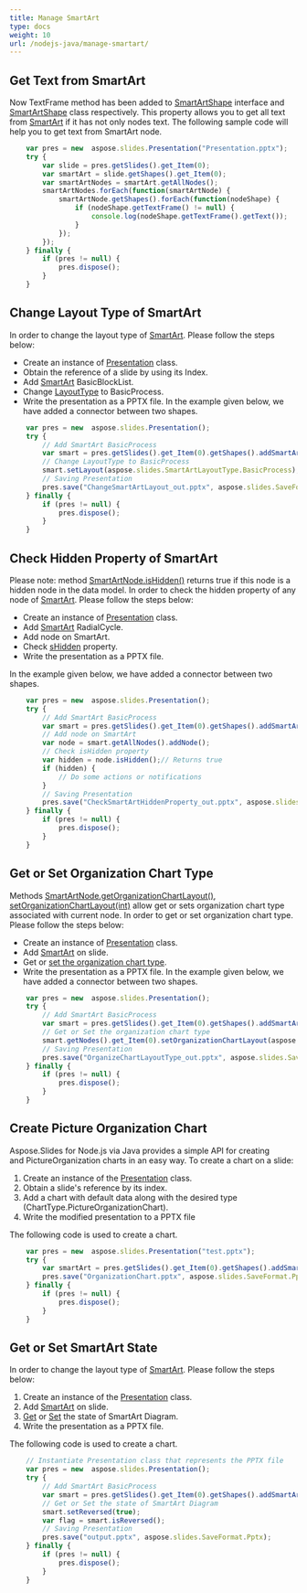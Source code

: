 ```yaml
---
title: Manage SmartArt
type: docs
weight: 10
url: /nodejs-java/manage-smartart/
---
```


## **Get Text from SmartArt**
Now TextFrame method has been added to [SmartArtShape](https://reference.aspose.com/slides/nodejs-java/aspose.slides/SmartArtShape) interface and [SmartArtShape](https://reference.aspose.com/slides/nodejs-java/aspose.slides/SmartArtShape) class respectively. This property allows you to get all text from [SmartArt](https://reference.aspose.com/slides/nodejs-java/aspose.slides/SmartArt) if it has not only nodes text. The following sample code will help you to get text from SmartArt node.

```javascript
    var pres = new  aspose.slides.Presentation("Presentation.pptx");
    try {
        var slide = pres.getSlides().get_Item(0);
        var smartArt = slide.getShapes().get_Item(0);
        var smartArtNodes = smartArt.getAllNodes();
        smartArtNodes.forEach(function(smartArtNode) {
            smartArtNode.getShapes().forEach(function(nodeShape) {
                if (nodeShape.getTextFrame() != null) {
                    console.log(nodeShape.getTextFrame().getText());
                }
            });
        });
    } finally {
        if (pres != null) {
            pres.dispose();
        }
    }
```

## **Change Layout Type of SmartArt**
In order to change the layout type of [SmartArt](https://reference.aspose.com/slides/nodejs-java/aspose.slides/SmartArt). Please follow the steps below:

- Create an instance of [Presentation](https://reference.aspose.com/slides/nodejs-java/aspose.slides/Presentation) class.
- Obtain the reference of a slide by using its Index.
- Add [SmartArt](https://reference.aspose.com/slides/nodejs-java/aspose.slides/ShapeCollection#addSmartArt-float-float-float-float-int-) BasicBlockList.
- Change [LayoutType](https://reference.aspose.com/slides/nodejs-java/aspose.slides/SmartArt#setLayout-int-) to BasicProcess.
- Write the presentation as a PPTX file.
  In the example given below, we have added a connector between two shapes.

```javascript
    var pres = new  aspose.slides.Presentation();
    try {
        // Add SmartArt BasicProcess
        var smart = pres.getSlides().get_Item(0).getShapes().addSmartArt(10, 10, 400, 300, aspose.slides.SmartArtLayoutType.BasicBlockList);
        // Change LayoutType to BasicProcess
        smart.setLayout(aspose.slides.SmartArtLayoutType.BasicProcess);
        // Saving Presentation
        pres.save("ChangeSmartArtLayout_out.pptx", aspose.slides.SaveFormat.Pptx);
    } finally {
        if (pres != null) {
            pres.dispose();
        }
    }
```

## **Check Hidden Property of SmartArt**
Please note: method [SmartArtNode.isHidden()]((https://reference.aspose.com/slides/nodejs-java/aspose.slides/SmartArtNode#isHidden--)) returns true if this node is a hidden node in the data model. In order to check the hidden property of any node of [SmartArt](https://reference.aspose.com/slides/nodejs-java/aspose.slides/SmartArt). Please follow the steps below:

- Create an instance of [Presentation](https://reference.aspose.com/slides/nodejs-java/aspose.slides/Presentation) class.
- Add [SmartArt](https://reference.aspose.com/slides/nodejs-java/aspose.slides/ShapeCollection#addSmartArt-float-float-float-float-int-) RadialCycle.
- Add node on SmartArt.
- Check [sHidden](https://reference.aspose.com/slides/nodejs-java/aspose.slides/SmartArtNode#isHidden--) property.
- Write the presentation as a PPTX file.

In the example given below, we have added a connector between two shapes.

```javascript
    var pres = new  aspose.slides.Presentation();
    try {
        // Add SmartArt BasicProcess
        var smart = pres.getSlides().get_Item(0).getShapes().addSmartArt(10, 10, 400, 300, aspose.slides.SmartArtLayoutType.RadialCycle);
        // Add node on SmartArt
        var node = smart.getAllNodes().addNode();
        // Check isHidden property
        var hidden = node.isHidden();// Returns true
        if (hidden) {
            // Do some actions or notifications
        }
        // Saving Presentation
        pres.save("CheckSmartArtHiddenProperty_out.pptx", aspose.slides.SaveFormat.Pptx);
    } finally {
        if (pres != null) {
            pres.dispose();
        }
    }
```

## **Get or Set Organization Chart Type**
Methods [SmartArtNode.getOrganizationChartLayout()](https://reference.aspose.com/slides/nodejs-java/aspose.slides/SmartArtNode#getOrganizationChartLayout--), [setOrganizationChartLayout(int)](https://reference.aspose.com/slides/nodejs-java/aspose.slides/SmartArtNode#setOrganizationChartLayout-int-) allow get or sets organization chart type associated with current node. In order to get or set organization chart type. Please follow the steps below:

- Create an instance of [Presentation](https://reference.aspose.com/slides/nodejs-java/aspose.slides/Presentation) class.
- Add [SmartArt](https://reference.aspose.com/slides/nodejs-java/aspose.slides/ShapeCollection#addSmartArt-float-float-float-float-int-) on slide.
- Get or [set the organization chart type](https://reference.aspose.com/slides/nodejs-java/aspose.slides/SmartArtNode#setOrganizationChartLayout-int-).
- Write the presentation as a PPTX file.
  In the example given below, we have added a connector between two shapes.

```javascript
    var pres = new  aspose.slides.Presentation();
    try {
        // Add SmartArt BasicProcess
        var smart = pres.getSlides().get_Item(0).getShapes().addSmartArt(10, 10, 400, 300, aspose.slides.SmartArtLayoutType.OrganizationChart);
        // Get or Set the organization chart type
        smart.getNodes().get_Item(0).setOrganizationChartLayout(aspose.slides.OrganizationChartLayoutType.LeftHanging);
        // Saving Presentation
        pres.save("OrganizeChartLayoutType_out.pptx", aspose.slides.SaveFormat.Pptx);
    } finally {
        if (pres != null) {
            pres.dispose();
        }
    }
```

## **Create Picture Organization Chart**
Aspose.Slides for Node.js via Java provides a simple API for creating and PictureOrganization charts in an easy way. To create a chart on a slide:

1. Create an instance of the [Presentation](https://reference.aspose.com/slides/nodejs-java/aspose.slides/Presentation) class.
1. Obtain a slide's reference by its index.
1. Add a chart with default data along with the desired type (ChartType.PictureOrganizationChart).
1. Write the modified presentation to a PPTX file

The following code is used to create a chart.

```javascript
    var pres = new  aspose.slides.Presentation("test.pptx");
    try {
        var smartArt = pres.getSlides().get_Item(0).getShapes().addSmartArt(0, 0, 400, 400, aspose.slides.SmartArtLayoutType.PictureOrganizationChart);
        pres.save("OrganizationChart.pptx", aspose.slides.SaveFormat.Pptx);
    } finally {
        if (pres != null) {
            pres.dispose();
        }
    }
```

## **Get or Set SmartArt State**
In order to change the layout type of [SmartArt](https://reference.aspose.com/slides/nodejs-java/aspose.slides/SmartArt). Please follow the steps below:

1. Create an instance of the [Presentation](https://reference.aspose.com/slides/nodejs-java/aspose.slides/Presentation) class.
1. Add [SmartArt](https://reference.aspose.com/slides/nodejs-java/aspose.slides/ShapeCollection#addSmartArt-float-float-float-float-int-) on slide.
1. [Get](https://reference.aspose.com/slides/nodejs-java/aspose.slides/SmartArt#isReversed--) or [Set](https://reference.aspose.com/slides/nodejs-java/aspose.slides/SmartArt#setReversed-boolean-) the state of SmartArt Diagram.
1. Write the presentation as a PPTX file.

The following code is used to create a chart.

```javascript
    // Instantiate Presentation class that represents the PPTX file
    var pres = new  aspose.slides.Presentation();
    try {
        // Add SmartArt BasicProcess
        var smart = pres.getSlides().get_Item(0).getShapes().addSmartArt(10, 10, 400, 300, aspose.slides.SmartArtLayoutType.BasicProcess);
        // Get or Set the state of SmartArt Diagram
        smart.setReversed(true);
        var flag = smart.isReversed();
        // Saving Presentation
        pres.save("output.pptx", aspose.slides.SaveFormat.Pptx);
    } finally {
        if (pres != null) {
            pres.dispose();
        }
    }
```


